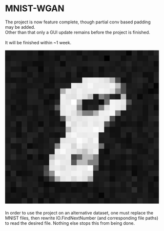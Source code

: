 # MNIST-WGAN
The project is now feature complete, though partial conv based padding may be added.
<br>Other than that only a GUI update remains before the project is finished.
<br><br>It will be finished within ~1 week.<br>
<br>
![A 1](https://github.com/qdm097/MNIST-WGAN/blob/master/WGAN1/WGAN8.PNG)
<br><br>
In order to use the project on an alternative dataset, one must replace the MNIST files, then rewrite IO.FindNextNumber (and corresponding file paths) to read the desired file. Nothing else stops this from being done.
